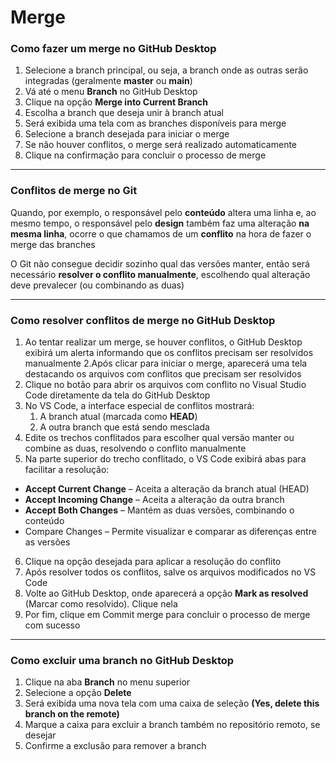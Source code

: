 # Merge

### Como fazer um merge no GitHub Desktop
1. Selecione a branch principal, ou seja, a branch onde as outras serão integradas (geralmente __master__ ou __main__)
2. Vá até o menu __Branch__ no GitHub Desktop
3. Clique na opção __Merge into Current Branch__
4. Escolha a branch que deseja unir à branch atual
5. Será exibida uma tela com as branches disponíveis para merge
6. Selecione a branch desejada para iniciar o merge
7. Se não houver conflitos, o merge será realizado automaticamente
8. Clique na confirmação para concluir o processo de merge

---

### Conflitos de merge no Git
Quando, por exemplo, o responsável pelo __conteúdo__ altera uma linha e, ao mesmo tempo, o responsável pelo __design__ também faz uma alteração __na mesma linha__, ocorre o que chamamos de um __conflito__ na hora de fazer o merge das branches

O Git não consegue decidir sozinho qual das versões manter, então será necessário __resolver o conflito manualmente__, escolhendo qual alteração deve prevalecer (ou combinando as duas)

---

### Como resolver conflitos de merge no GitHub Desktop
1. Ao tentar realizar um merge, se houver conflitos, o GitHub Desktop exibirá um alerta informando que os conflitos precisam ser resolvidos manualmente
2.Após clicar para iniciar o merge, aparecerá uma tela destacando os arquivos com conflitos que precisam ser resolvidos
3. Clique no botão para abrir os arquivos com conflito no Visual Studio Code diretamente da tela do GitHub Desktop
4. No VS Code, a interface especial de conflitos mostrará:
   1. A branch atual (marcada como __HEAD__)
   2. A outra branch que está sendo mesclada
5. Edite os trechos conflitados para escolher qual versão manter ou combine as duas, resolvendo o conflito manualmente
6. Na parte superior do trecho conflitado, o VS Code exibirá abas para facilitar a resolução:
* __Accept Current Change__ – Aceita a alteração da branch atual (HEAD)
* __Accept Incoming Change__ – Aceita a alteração da outra branch
* __Accept Both Changes__ – Mantém as duas versões, combinando o conteúdo
* Compare Changes – Permite visualizar e comparar as diferenças entre as versões
6. Clique na opção desejada para aplicar a resolução do conflito
7. Após resolver todos os conflitos, salve os arquivos modificados no VS Code
8. Volte ao GitHub Desktop, onde aparecerá a opção __Mark as resolved__ (Marcar como resolvido). Clique nela
9. Por fim, clique em Commit merge para concluir o processo de merge com sucesso

---

### Como excluir uma branch no GitHub Desktop
1. Clique na aba __Branch__ no menu superior
2. Selecione a opção __Delete__
3. Será exibida uma nova tela com uma caixa de seleção __(Yes, delete this branch on the remote)__
4. Marque a caixa para excluir a branch também no repositório remoto, se desejar
5. Confirme a exclusão para remover a branch